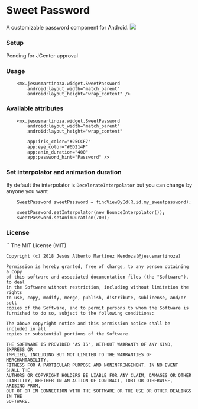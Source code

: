 # Sweet Password
A customizable password component for Android.
![](https://raw.githubusercontent.com/jesusmartinoza/sweet-password/master/screenshots/preview.gif)

### Setup
Pending for JCenter approval

### Usage
```
    <mx.jesusmartinoza.widget.SweetPassword
        android:layout_width="match_parent"
        android:layout_height="wrap_content" />
```

### Available attributes
```
    <mx.jesusmartinoza.widget.SweetPassword
        android:layout_width="match_parent"
        android:layout_height="wrap_content"

        app:iris_color="#25CCF7"
        app:eye_color="#6D214F"
        app:anim_duration="400"
        app:password_hint="Password" />
```

### Set interpolator and animation duration
By default the interpolator is `DecelerateInterpolator` but you can change by anyone you want

```
    SweetPassword sweetPassword = findViewById(R.id.my_sweetpassword);

    sweetPassword.setInterpolator(new BounceInterpolator());
    sweetPassword.setAnimDuration(700);
```

### License
``
    The MIT License (MIT)

    Copyright (c) 2018 Jesús Alberto Martínez Mendoza(@jesusmartinoza)

    Permission is hereby granted, free of charge, to any person obtaining a copy
    of this software and associated documentation files (the "Software"), to deal
    in the Software without restriction, including without limitation the rights
    to use, copy, modify, merge, publish, distribute, sublicense, and/or sell
    copies of the Software, and to permit persons to whom the Software is
    furnished to do so, subject to the following conditions:

    The above copyright notice and this permission notice shall be included in all
    copies or substantial portions of the Software.

    THE SOFTWARE IS PROVIDED "AS IS", WITHOUT WARRANTY OF ANY KIND, EXPRESS OR
    IMPLIED, INCLUDING BUT NOT LIMITED TO THE WARRANTIES OF MERCHANTABILITY,
    FITNESS FOR A PARTICULAR PURPOSE AND NONINFRINGEMENT. IN NO EVENT SHALL THE
    AUTHORS OR COPYRIGHT HOLDERS BE LIABLE FOR ANY CLAIM, DAMAGES OR OTHER
    LIABILITY, WHETHER IN AN ACTION OF CONTRACT, TORT OR OTHERWISE, ARISING FROM,
    OUT OF OR IN CONNECTION WITH THE SOFTWARE OR THE USE OR OTHER DEALINGS IN THE
    SOFTWARE.

```
